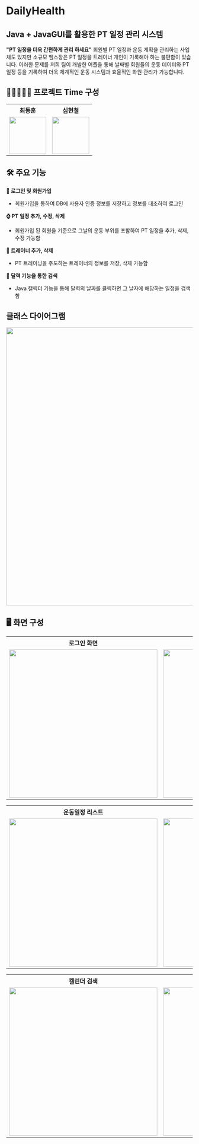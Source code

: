 # DailyHealth

## Java + JavaGUI를 활용한 PT 일정 관리 시스템

**"PT 일정을 더욱 간편하게 관리 하세요"**
회원별 PT 일정과 운동 계획을 관리하는 사업체도 있지만 소규모 헬스장은
PT 일정을 트레이너 개인이 기록해야 하는 불편함이 있습니다.
이러한 문제를 저희 팀이 개발한 어플을 통해 날짜별 회원들의 운동 데이터와
PT 일정 등을 기록하여 더욱 체계적인 운동 시스템과 효율적인 화원 관리가 가능합니다.


## 👨‍💻👨🏻‍💻 프로젝트 Time 구성

<table>
  <tr>
    <th>최동훈</th>
    <th>심현철</th>
  </tr>
  <tr>
    <td><img src="https://github.com/user-attachments/assets/66037df4-f7e3-433e-92a5-17b40556ae2f" width="100"></td>
    <td><img src="https://github.com/user-attachments/assets/a70b3182-d9d1-47c8-a0fc-711353348915" width="100"></td>
  </tr>
</table>


## 🛠 주요 기능

**🔐 로그인 및 회원가입**
 - 회원가입을 통하여 DB에 사용자 인증 정보를 저장하고 정보를 대조하여 로그인
 
**⌚ PT 일정 추가, 수정, 삭제**
 - 회원가입 된 회원을 기준으로 그날의 운동 부위를 포함하여 PT 일정을 추가, 삭제, 수정 가능함
 
**💪 트레이너 추가, 삭제**
 - PT 트레이닝을 주도하는 트레이너의 정보를 저장, 삭제 가능함
   
**📅 달력 기능을 통한 검색**
 - Java 캘릭더 기능을 통해 달력의 날짜를 클릭하면 그 날자에 해당하는 일정을 검색함

## 클래스 다이어그램
<img src="https://github.com/user-attachments/assets/72f49385-710c-4201-8fb8-429b81fcacb1" width="750">

## 🖥️ 화면 구성

<table>
  <tr>
    <th>로그인 화면</th>
    <th>회원가입 화면</th>
  </tr>
  <tr>
    <td><img src="https://github.com/user-attachments/assets/4ad3d1d7-05fc-417a-8179-32d47d7b9b96" width="400"></td>
    <td><img src="https://github.com/user-attachments/assets/c07d809c-b43e-47a4-a4ee-0805c55faad1" width="400"></td>
  </tr>
</table>

<table>
  <tr>
    <th>운동일정 리스트</th>
    <th>운동 정보 추가</th>
  </tr>
  <tr>
    <td><img src="https://github.com/user-attachments/assets/42219503-185f-41b6-a7fc-cdd7522b78bf" width="400"></td>
    <td><img src="https://github.com/user-attachments/assets/a7c66cdc-9c39-4133-9985-a627ec9c631d" width="400"></td>
  </tr>
</table>

<table>
  <tr>
    <th>켈린더 검색</th>
    <th>트레이너 추가</th>
  </tr>
  <tr>
    <td><img src="https://github.com/user-attachments/assets/849729f8-53c7-43ae-b90f-fecd6d63d15a" width="400"></td>
    <td><img src="https://github.com/user-attachments/assets/7118c07f-455d-4584-bbe3-7ec0bd285ae8" width="400"></td>
  </tr>
</table>
